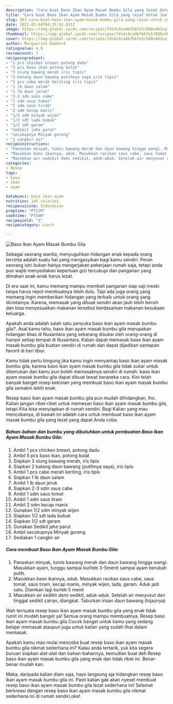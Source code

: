 ```yaml
---
description: "Cara buat Baso Ikan Ayam Masak Bumbu Gila yang lezat Untuk Jualan"
title: "Cara buat Baso Ikan Ayam Masak Bumbu Gila yang lezat Untuk Jualan"
slug: 987-cara-buat-baso-ikan-ayam-masak-bumbu-gila-yang-lezat-untuk-jualan
date: 2021-03-04T04:35:53.031Z
image: https://img-global.cpcdn.com/recipes/7414c0ca4bfbb7e5/680x482cq70/baso-ikan-ayam-masak-bumbu-gila-foto-resep-utama.jpg
thumbnail: https://img-global.cpcdn.com/recipes/7414c0ca4bfbb7e5/680x482cq70/baso-ikan-ayam-masak-bumbu-gila-foto-resep-utama.jpg
cover: https://img-global.cpcdn.com/recipes/7414c0ca4bfbb7e5/680x482cq70/baso-ikan-ayam-masak-bumbu-gila-foto-resep-utama.jpg
author: Marguerite Hubbard
ratingvalue: 4.9
reviewcount: 7
recipeingredient:
- "1 pcs chicken breast potong dadu"
- "5 pcs baso ikan potong bulat"
- "3 siung bawang merah iris tipis"
- "2 batang daun bawang putihnya saya iris tipis"
- "1 pcs cabe merah keriting iris tipis"
- "1 lb daun salam"
- "1 lb daun jeruk"
- "2-3 sdm saus cabe"
- "1 sdm saus tomat"
- "1 sdm saus tiram"
- "2 sdm kecap manis"
- "1/2 sdm minyak wijen"
- "1/2 sdt lada bubuk"
- "1/2 sdt garam"
- "Sedikit jahe parut"
- "secukupnya Minyak goreng"
- "1 cangkir air"
recipeinstructions:
- "Panaskan minyak, tumis bawang merah dan daun bawang hingga wangi. Masukkan ayam, tunggu sampai kurlteb 3-5menit sampai ayam berubah putih."
- "Masukkan baso ikannya, aduk. Masukkan racikan saus cabe, saus tomat, saus tiram, kecap manis, minyak wijen, lada, garam. Aduk jadi satu. Diamkan lagi kurleb 5 menit"
- "Masukkan air sedikit demi sedikit, aduk-aduk. Setelah air menyusut dan tinggal sedikit cairan, diangkat. Taburkan irisan daun bawang (hijaunya)"
categories:
- Resep
tags:
- baso
- ikan
- ayam

katakunci: baso ikan ayam 
nutrition: 145 calories
recipecuisine: Indonesian
preptime: "PT11M"
cooktime: "PT56M"
recipeyield: "3"
recipecategory: Lunch

---
```



![Baso Ikan Ayam Masak Bumbu Gila](https://img-global.cpcdn.com/recipes/7414c0ca4bfbb7e5/680x482cq70/baso-ikan-ayam-masak-bumbu-gila-foto-resep-utama.jpg)

Sebagai seorang wanita, menyuguhkan hidangan enak kepada orang tercinta adalah suatu hal yang mengasyikan bagi kamu sendiri. Peran seorang istri bukan hanya mengerjakan pekerjaan rumah saja, tetapi anda pun wajib menyediakan keperluan gizi tercukupi dan panganan yang dimakan anak-anak harus lezat.

Di era  saat ini, kamu memang mampu membeli panganan siap saji meski tanpa harus repot membuatnya lebih dulu. Tapi ada juga orang yang memang ingin memberikan hidangan yang terbaik untuk orang yang dicintainya. Karena, memasak yang dibuat sendiri akan jauh lebih bersih dan bisa menyesuaikan makanan tersebut berdasarkan makanan kesukaan keluarga. 



Apakah anda adalah salah satu penyuka baso ikan ayam masak bumbu gila?. Asal kamu tahu, baso ikan ayam masak bumbu gila merupakan hidangan khas di Nusantara yang sekarang disukai oleh orang-orang di hampir setiap tempat di Nusantara. Kalian dapat memasak baso ikan ayam masak bumbu gila buatan sendiri di rumah dan dapat dijadikan santapan favorit di hari libur.

Kamu tidak perlu bingung jika kamu ingin menyantap baso ikan ayam masak bumbu gila, karena baso ikan ayam masak bumbu gila tidak sukar untuk ditemukan dan kamu pun boleh memasaknya sendiri di rumah. baso ikan ayam masak bumbu gila dapat dibuat lewat beraneka cara. Kini telah banyak banget resep kekinian yang membuat baso ikan ayam masak bumbu gila semakin lebih enak.

Resep baso ikan ayam masak bumbu gila pun mudah dihidangkan, lho. Kalian jangan ribet-ribet untuk memesan baso ikan ayam masak bumbu gila, tetapi Kita bisa menyiapkan di rumah sendiri. Bagi Kalian yang mau mencobanya, di bawah ini adalah cara untuk membuat baso ikan ayam masak bumbu gila yang lezat yang dapat Anda coba.

<!--inarticleads1-->

##### Bahan-bahan dan bumbu yang dibutuhkan untuk pembuatan Baso Ikan Ayam Masak Bumbu Gila:

1. Ambil 1 pcs chicken breast, potong dadu
1. Ambil 5 pcs baso ikan, potong bulat
1. Siapkan 3 siung bawang merah, iris tipis
1. Siapkan 2 batang daun bawang (putihnya saya), iris tipis
1. Ambil 1 pcs cabe merah keriting, iris tipis
1. Siapkan 1 lb daun salam
1. Ambil 1 lb daun jeruk
1. Siapkan 2-3 sdm saus cabe
1. Ambil 1 sdm saus tomat
1. Ambil 1 sdm saus tiram
1. Ambil 2 sdm kecap manis
1. Gunakan 1/2 sdm minyak wijen
1. Siapkan 1/2 sdt lada bubuk
1. Siapkan 1/2 sdt garam
1. Gunakan Sedikit jahe parut
1. Ambil secukupnya Minyak goreng
1. Sediakan 1 cangkir air




<!--inarticleads2-->

##### Cara membuat Baso Ikan Ayam Masak Bumbu Gila:

1. Panaskan minyak, tumis bawang merah dan daun bawang hingga wangi. Masukkan ayam, tunggu sampai kurlteb 3-5menit sampai ayam berubah putih.
1. Masukkan baso ikannya, aduk. Masukkan racikan saus cabe, saus tomat, saus tiram, kecap manis, minyak wijen, lada, garam. Aduk jadi satu. Diamkan lagi kurleb 5 menit
1. Masukkan air sedikit demi sedikit, aduk-aduk. Setelah air menyusut dan tinggal sedikit cairan, diangkat. Taburkan irisan daun bawang (hijaunya)




Wah ternyata resep baso ikan ayam masak bumbu gila yang enak tidak rumit ini mudah banget ya! Semua orang mampu membuatnya. Resep baso ikan ayam masak bumbu gila Cocok banget untuk kamu yang sedang belajar memasak ataupun juga untuk kalian yang sudah lihai dalam memasak.

Apakah kamu mau mulai mencoba buat resep baso ikan ayam masak bumbu gila nikmat sederhana ini? Kalau anda tertarik, yuk kita segera buruan siapkan alat-alat dan bahan-bahannya, kemudian buat deh Resep baso ikan ayam masak bumbu gila yang enak dan tidak ribet ini. Benar-benar mudah kan. 

Maka, daripada kalian diam saja, hayo langsung aja hidangkan resep baso ikan ayam masak bumbu gila ini. Pasti kalian gak akan nyesel membuat resep baso ikan ayam masak bumbu gila lezat sederhana ini! Selamat berkreasi dengan resep baso ikan ayam masak bumbu gila nikmat sederhana ini di rumah sendiri,oke!.

